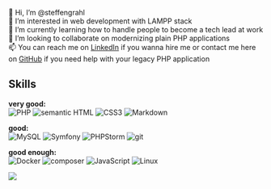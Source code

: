 👋 Hi, I’m @steffengrahl<br>
👀 I’m interested in web development with LAMPP stack<br>
🌱 I’m currently learning how to handle people to become a tech lead at work<br>
💞️ I’m looking to collaborate on modernizing plain PHP applications<br>
📫 You can reach me on [LinkedIn](https://linkedin.com/in/steffengrahl) if you wanna hire me or contact me here on [GitHub](https://github.com/steffengrahl) if you need help with your legacy PHP application<br>

Skills
---

**very good:**<br>
![PHP](https://img.shields.io/badge/PHP-777BB4?style=for-the-badge&logo=php&logoColor=white) ![semantic HTML](https://img.shields.io/badge/HTML5-E34F26?style=for-the-badge&logo=html5&logoColor=white) ![CSS3](https://img.shields.io/badge/CSS3-1572B6?style=for-the-badge&logo=css3&logoColor=white) ![Markdown](https://img.shields.io/badge/Markdown-000000?style=for-the-badge&logo=markdown&logoColor=white)

**good:**<br>
![MySQL](https://img.shields.io/badge/MySQL-005C84?style=for-the-badge&logo=mysql&logoColor=white) ![Symfony](https://img.shields.io/badge/Symfony-000000?style=for-the-badge&logo=Symfony&logoColor=white) ![PHPStorm](http://img.shields.io/badge/-PHPStorm-181717?style=for-the-badge&logo=phpstorm&logoColor=white) ![git](https://img.shields.io/badge/GIT-E44C30?style=for-the-badge&logo=git&logoColor=white)

**good enough:**<br>
![Docker](https://img.shields.io/badge/Docker-2CA5E0?style=for-the-badge&logo=docker&logoColor=white) ![composer](https://img.shields.io/badge/Composer-885630?style=for-the-badge&logo=Composer&logoColor=white) ![JavaScript](https://img.shields.io/badge/JavaScript-323330?style=for-the-badge&logo=javascript&logoColor=F7DF1E) ![Linux](https://img.shields.io/badge/Linux-FCC624?style=for-the-badge&logo=linux&logoColor=black)

![](https://github-readme-stats.vercel.app/api/top-langs/?username=steffengrahl)

<!---
badges from https://github.com/alexandresanlim/Badges4-README.md-Profile

steffengrahl/steffengrahl is a ✨ special ✨ repository because its `README.md` (this file) appears on your GitHub profile.
You can click the Preview link to take a look at your changes.
--->

